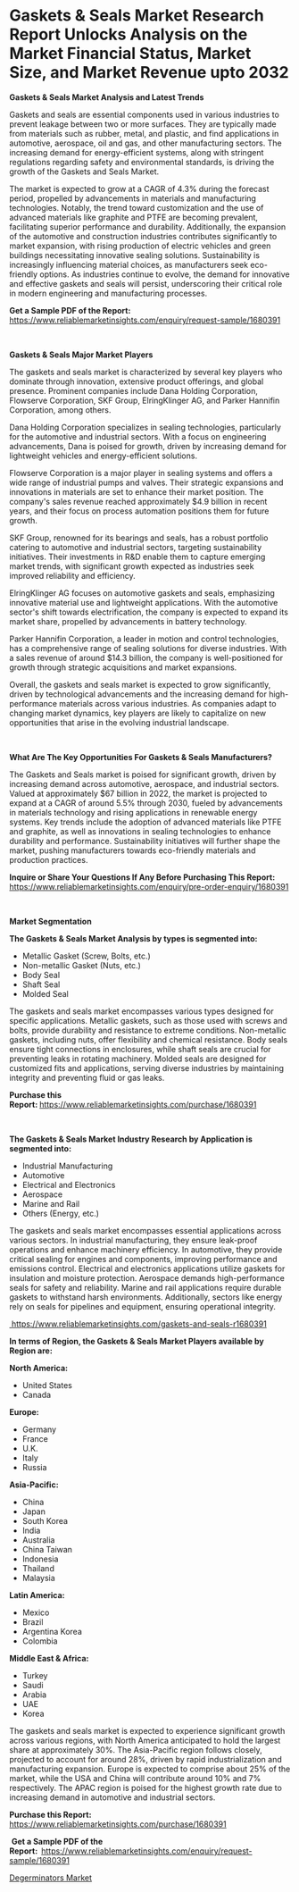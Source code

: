 <p><h1>Gaskets & Seals Market Research Report Unlocks Analysis on the Market Financial Status, Market Size, and Market Revenue upto 2032</h1></p><p><strong>Gaskets & Seals Market Analysis and Latest Trends</strong></p>
<p><p>Gaskets and seals are essential components used in various industries to prevent leakage between two or more surfaces. They are typically made from materials such as rubber, metal, and plastic, and find applications in automotive, aerospace, oil and gas, and other manufacturing sectors. The increasing demand for energy-efficient systems, along with stringent regulations regarding safety and environmental standards, is driving the growth of the Gaskets and Seals Market.</p><p>The market is expected to grow at a CAGR of 4.3% during the forecast period, propelled by advancements in materials and manufacturing technologies. Notably, the trend toward customization and the use of advanced materials like graphite and PTFE are becoming prevalent, facilitating superior performance and durability. Additionally, the expansion of the automotive and construction industries contributes significantly to market expansion, with rising production of electric vehicles and green buildings necessitating innovative sealing solutions. Sustainability is increasingly influencing material choices, as manufacturers seek eco-friendly options. As industries continue to evolve, the demand for innovative and effective gaskets and seals will persist, underscoring their critical role in modern engineering and manufacturing processes.</p></p>
<p><strong>Get a Sample PDF of the Report:&nbsp;</strong> <a href="https://www.reliablemarketinsights.com/enquiry/request-sample/1680391?utm_campaign=3577&utm_medium=2&utm_source=Github&utm_content=ia&utm_term=24032025&utm_id=gaskets-seals">https://www.reliablemarketinsights.com/enquiry/request-sample/1680391</a></p>
<p>&nbsp;</p>
<p><strong>Gaskets & Seals Major Market Players</strong></p>
<p><p>The gaskets and seals market is characterized by several key players who dominate through innovation, extensive product offerings, and global presence. Prominent companies include Dana Holding Corporation, Flowserve Corporation, SKF Group, ElringKlinger AG, and Parker Hannifin Corporation, among others.</p><p>Dana Holding Corporation specializes in sealing technologies, particularly for the automotive and industrial sectors. With a focus on engineering advancements, Dana is poised for growth, driven by increasing demand for lightweight vehicles and energy-efficient solutions.</p><p>Flowserve Corporation is a major player in sealing systems and offers a wide range of industrial pumps and valves. Their strategic expansions and innovations in materials are set to enhance their market position. The company's sales revenue reached approximately $4.9 billion in recent years, and their focus on process automation positions them for future growth.</p><p>SKF Group, renowned for its bearings and seals, has a robust portfolio catering to automotive and industrial sectors, targeting sustainability initiatives. Their investments in R&D enable them to capture emerging market trends, with significant growth expected as industries seek improved reliability and efficiency.</p><p>ElringKlinger AG focuses on automotive gaskets and seals, emphasizing innovative material use and lightweight applications. With the automotive sector's shift towards electrification, the company is expected to expand its market share, propelled by advancements in battery technology.</p><p>Parker Hannifin Corporation, a leader in motion and control technologies, has a comprehensive range of sealing solutions for diverse industries. With a sales revenue of around $14.3 billion, the company is well-positioned for growth through strategic acquisitions and market expansions.</p><p>Overall, the gaskets and seals market is expected to grow significantly, driven by technological advancements and the increasing demand for high-performance materials across various industries. As companies adapt to changing market dynamics, key players are likely to capitalize on new opportunities that arise in the evolving industrial landscape.</p></p>
<p>&nbsp;</p>
<p><strong>What Are The Key Opportunities For Gaskets & Seals Manufacturers?</strong></p>
<p><p>The Gaskets and Seals market is poised for significant growth, driven by increasing demand across automotive, aerospace, and industrial sectors. Valued at approximately $67 billion in 2022, the market is projected to expand at a CAGR of around 5.5% through 2030, fueled by advancements in materials technology and rising applications in renewable energy systems. Key trends include the adoption of advanced materials like PTFE and graphite, as well as innovations in sealing technologies to enhance durability and performance. Sustainability initiatives will further shape the market, pushing manufacturers towards eco-friendly materials and production practices.</p></p>
<p><strong>Inquire or Share Your Questions If Any Before Purchasing This Report:</strong> <a href="https://www.reliablemarketinsights.com/enquiry/pre-order-enquiry/1680391?utm_campaign=3577&utm_medium=2&utm_source=Github&utm_content=ia&utm_term=24032025&utm_id=gaskets-seals">https://www.reliablemarketinsights.com/enquiry/pre-order-enquiry/1680391</a></p>
<p>&nbsp;</p>
<p><strong>Market Segmentation</strong></p>
<p><strong>The Gaskets & Seals Market Analysis by types is segmented into:</strong></p>
<p><ul><li>Metallic Gasket (Screw, Bolts, etc.)</li><li>Non-metallic Gasket (Nuts, etc.)</li><li>Body Seal</li><li>Shaft Seal</li><li>Molded Seal</li></ul></p>
<p><p>The gaskets and seals market encompasses various types designed for specific applications. Metallic gaskets, such as those used with screws and bolts, provide durability and resistance to extreme conditions. Non-metallic gaskets, including nuts, offer flexibility and chemical resistance. Body seals ensure tight connections in enclosures, while shaft seals are crucial for preventing leaks in rotating machinery. Molded seals are designed for customized fits and applications, serving diverse industries by maintaining integrity and preventing fluid or gas leaks.</p></p>
<p><strong>Purchase this Report:&nbsp;</strong><a href="https://www.reliablemarketinsights.com/purchase/1680391?utm_campaign=3577&utm_medium=2&utm_source=Github&utm_content=ia&utm_term=24032025&utm_id=gaskets-seals">https://www.reliablemarketinsights.com/purchase/1680391</a></p>
<p>&nbsp;</p>
<p><strong>The Gaskets & Seals Market Industry Research by Application is segmented into:</strong></p>
<p><ul><li>Industrial Manufacturing</li><li>Automotive</li><li>Electrical and Electronics</li><li>Aerospace</li><li>Marine and Rail</li><li>Others (Energy, etc.)</li></ul></p>
<p><p>The gaskets and seals market encompasses essential applications across various sectors. In industrial manufacturing, they ensure leak-proof operations and enhance machinery efficiency. In automotive, they provide critical sealing for engines and components, improving performance and emissions control. Electrical and electronics applications utilize gaskets for insulation and moisture protection. Aerospace demands high-performance seals for safety and reliability. Marine and rail applications require durable gaskets to withstand harsh environments. Additionally, sectors like energy rely on seals for pipelines and equipment, ensuring operational integrity.</p></p>
<p><a href="https://www.reliablemarketinsights.com/gaskets-and-seals-r1680391?utm_campaign=3577&utm_medium=2&utm_source=Github&utm_content=ia&utm_term=24032025&utm_id=gaskets-seals">&nbsp;https://www.reliablemarketinsights.com/gaskets-and-seals-r1680391</a></p>
<p><strong>In terms of Region, the Gaskets & Seals Market Players available by Region are:</strong></p>
<p>
    <p> <strong> North America: </strong>
        <ul>
            <li>United States</li>
            <li>Canada</li>
        </ul>
        </p> 
    <p> <strong> Europe: </strong>
        <ul>
            <li>Germany</li>
            <li>France</li>
            <li>U.K.</li>
            <li>Italy</li>
            <li>Russia</li>
        </ul>
        </p> 
    <p> <strong> Asia-Pacific: </strong>
        <ul>
            <li>China</li>
            <li>Japan</li>
            <li>South Korea</li>
            <li>India</li>
            <li>Australia</li>
            <li>China Taiwan</li>
            <li>Indonesia</li>
            <li>Thailand</li>
            <li>Malaysia</li>
        </ul>
        </p> 
    <p> <strong> Latin America: </strong>
        <ul>
            <li>Mexico</li>
            <li>Brazil</li>
            <li>Argentina Korea</li>
            <li>Colombia</li>
        </ul>
        </p> 
    <p> <strong> Middle East & Africa: </strong>
        <ul>
            <li>Turkey</li>
            <li>Saudi</li>
            <li>Arabia</li>
            <li>UAE</li>
            <li>Korea</li>
        </ul>
    </p>
    </p>
<p><p>The gaskets and seals market is expected to experience significant growth across various regions, with North America anticipated to hold the largest share at approximately 30%. The Asia-Pacific region follows closely, projected to account for around 28%, driven by rapid industrialization and manufacturing expansion. Europe is expected to comprise about 25% of the market, while the USA and China will contribute around 10% and 7% respectively. The APAC region is poised for the highest growth rate due to increasing demand in automotive and industrial sectors.</p></p>
<p><strong>Purchase this Report: </strong><a href="https://www.reliablemarketinsights.com/purchase/1680391?utm_campaign=3577&utm_medium=2&utm_source=Github&utm_content=ia&utm_term=24032025&utm_id=gaskets-seals">https://www.reliablemarketinsights.com/purchase/1680391</a></p>
<p>&nbsp;<strong>Get a Sample PDF of the Report:&nbsp;&nbsp;</strong><a href="https://www.reliablemarketinsights.com/enquiry/request-sample/1680391?utm_campaign=3577&utm_medium=2&utm_source=Github&utm_content=ia&utm_term=24032025&utm_id=gaskets-seals">https://www.reliablemarketinsights.com/enquiry/request-sample/1680391</a></p>
<p><strong></strong></p>
<p><p><a href="https://github.com/hamremunazm4/Market-Research-Report-List-1/blob/main/degerminators-market.md?utm_campaign=3577&utm_medium=2&utm_source=Github&utm_content=ia&utm_term=24032025&utm_id=gaskets-seals">Degerminators Market</a></p></p>